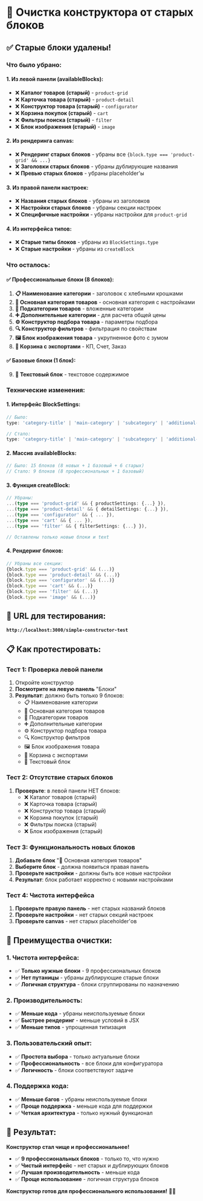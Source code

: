 # 🧹 Очистка конструктора от старых блоков

## ✅ **Старые блоки удалены!**

### **Что было убрано:**

#### **1. Из левой панели (availableBlocks):**
- ❌ **Каталог товаров (старый)** - `product-grid`
- ❌ **Карточка товара (старый)** - `product-detail`
- ❌ **Конструктор товара (старый)** - `configurator`
- ❌ **Корзина покупок (старый)** - `cart`
- ❌ **Фильтры поиска (старый)** - `filter`
- ❌ **Блок изображения (старый)** - `image`

#### **2. Из рендеринга canvas:**
- ❌ **Рендеринг старых блоков** - убраны все `{block.type === 'product-grid' && ...}`
- ❌ **Заголовки старых блоков** - убраны дублирующие названия
- ❌ **Превью старых блоков** - убраны placeholder'ы

#### **3. Из правой панели настроек:**
- ❌ **Названия старых блоков** - убраны из заголовков
- ❌ **Настройки старых блоков** - убраны секции настроек
- ❌ **Специфичные настройки** - убраны настройки для `product-grid`

#### **4. Из интерфейса типов:**
- ❌ **Старые типы блоков** - убраны из `BlockSettings.type`
- ❌ **Старые настройки** - убраны из `createBlock`

### **Что осталось:**

#### **✅ Профессиональные блоки (8 блоков):**
1. **📋 Наименование категории** - заголовок с хлебными крошками
2. **🏪 Основная категория товаров** - основная категория с настройками
3. **📁 Подкатегории товаров** - вложенные категории
4. **➕ Дополнительные категории** - для расчета общей цены
5. **⚙️ Конструктор подбора товара** - параметры подбора
6. **🔍 Конструктор фильтров** - фильтрация по свойствам
7. **🖼️ Блок изображения товара** - укрупненное фото с зумом
8. **📄 Корзина с экспортами** - КП, Счет, Заказ

#### **✅ Базовые блоки (1 блок):**
9. **📝 Текстовый блок** - текстовое содержимое

### **Технические изменения:**

#### **1. Интерфейс BlockSettings:**
```typescript
// Было:
type: 'category-title' | 'main-category' | 'subcategory' | 'additional-category' | 'product-selector' | 'filter-constructor' | 'product-image' | 'cart-export' | 'text' | 'image' | 'product-grid' | 'product-detail' | 'configurator' | 'cart' | 'filter';

// Стало:
type: 'category-title' | 'main-category' | 'subcategory' | 'additional-category' | 'product-selector' | 'filter-constructor' | 'product-image' | 'cart-export' | 'text';
```

#### **2. Массив availableBlocks:**
```typescript
// Было: 15 блоков (8 новых + 1 базовый + 6 старых)
// Стало: 9 блоков (8 профессиональных + 1 базовый)
```

#### **3. Функция createBlock:**
```typescript
// Убраны:
...(type === 'product-grid' && { productSettings: {...} }),
...(type === 'product-detail' && { detailSettings: {...} }),
...(type === 'configurator' && { ... }),
...(type === 'cart' && { ... }),
...(type === 'filter' && { filterSettings: {...} }),

// Оставлены только новые блоки и text
```

#### **4. Рендеринг блоков:**
```typescript
// Убраны все секции:
{block.type === 'product-grid' && (...)}
{block.type === 'product-detail' && (...)}
{block.type === 'configurator' && (...)}
{block.type === 'cart' && (...)}
{block.type === 'filter' && (...)}
{block.type === 'image' && (...)}
```

## 🚀 **URL для тестирования:**
**`http://localhost:3000/simple-constructor-test`**

## 📋 **Как протестировать:**

### **Тест 1: Проверка левой панели**
1. Откройте конструктор
2. **Посмотрите на левую панель** "Блоки"
3. **Результат**: должно быть только 9 блоков:
   - 📋 Наименование категории
   - 🏪 Основная категория товаров
   - 📁 Подкатегории товаров
   - ➕ Дополнительные категории
   - ⚙️ Конструктор подбора товара
   - 🔍 Конструктор фильтров
   - 🖼️ Блок изображения товара
   - 📄 Корзина с экспортами
   - 📝 Текстовый блок

### **Тест 2: Отсутствие старых блоков**
1. **Проверьте**: в левой панели НЕТ блоков:
   - ❌ Каталог товаров (старый)
   - ❌ Карточка товара (старый)
   - ❌ Конструктор товара (старый)
   - ❌ Корзина покупок (старый)
   - ❌ Фильтры поиска (старый)
   - ❌ Блок изображения (старый)

### **Тест 3: Функциональность новых блоков**
1. **Добавьте блок** "🏪 Основная категория товаров"
2. **Выберите блок** - должна появиться правая панель
3. **Проверьте настройки** - должны быть все новые настройки
4. **Результат**: блок работает корректно с новыми настройками

### **Тест 4: Чистота интерфейса**
1. **Проверьте правую панель** - нет старых названий блоков
2. **Проверьте настройки** - нет старых секций настроек
3. **Проверьте canvas** - нет старых placeholder'ов

## 🎯 **Преимущества очистки:**

### **1. Чистота интерфейса:**
- ✅ **Только нужные блоки** - 9 профессиональных блоков
- ✅ **Нет путаницы** - убраны дублирующие старые блоки
- ✅ **Логичная структура** - блоки сгруппированы по назначению

### **2. Производительность:**
- ✅ **Меньше кода** - убраны неиспользуемые блоки
- ✅ **Быстрее рендеринг** - меньше условий в JSX
- ✅ **Меньше типов** - упрощенная типизация

### **3. Пользовательский опыт:**
- ✅ **Простота выбора** - только актуальные блоки
- ✅ **Профессиональность** - все блоки для конфигуратора
- ✅ **Логичность** - блоки соответствуют задаче

### **4. Поддержка кода:**
- ✅ **Меньше багов** - убраны неиспользуемые блоки
- ✅ **Проще поддержка** - меньше кода для поддержки
- ✅ **Четкая архитектура** - только нужный функционал

## 🎉 **Результат:**

**Конструктор стал чище и профессиональнее!**

- ✅ **9 профессиональных блоков** - только то, что нужно
- ✅ **Чистый интерфейс** - нет старых и дублирующих блоков
- ✅ **Лучшая производительность** - меньше кода
- ✅ **Проще использование** - логичная структура блоков

**Конструктор готов для профессионального использования!** 🎨✨


